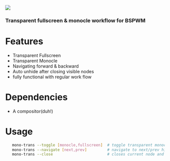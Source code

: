 ![](preview/preview.gif)

### Transparent fullscreen & monocle workflow for BSPWM

# Features
   * Transparent Fullscreen
   * Transparent Monocle
   * Navigating forward & backward
   * Auto unhide after closing visible nodes
   * fully functional with regular work flow

# Dependencies
   * A compositor(duh!)

# Usage

```sh
   mono-trans --toggle [monocle,fullscreen]  # toggle transparent monocle
   mono-trans --navigate [next,prev]         # navigate to next/prev hidden nodes
   mono-trans --close                        # closes current node and unhides the previous one
```
